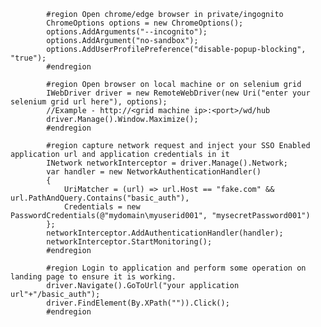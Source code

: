             #region Open chrome/edge browser in private/ingognito
            ChromeOptions options = new ChromeOptions();
            options.AddArguments("--incognito");
            options.AddArgument("no-sandbox");
            options.AddUserProfilePreference("disable-popup-blocking", "true");
            #endregion

            #region Open browser on local machine or on selenium grid
            IWebDriver driver = new RemoteWebDriver(new Uri("enter your selenium grid url here"), options);
            //Example - http://<grid machine ip>:<port>/wd/hub
            driver.Manage().Window.Maximize();
            #endregion

            #region capture network request and inject your SSO Enabled application url and application credentials in it
            INetwork networkInterceptor = driver.Manage().Network;
            var handler = new NetworkAuthenticationHandler()
            {
                UriMatcher = (url) => url.Host == "fake.com" && url.PathAndQuery.Contains("basic_auth"),
                Credentials = new PasswordCredentials(@"mydomain\myuserid001", "mysecretPassword001")
            };
            networkInterceptor.AddAuthenticationHandler(handler);
            networkInterceptor.StartMonitoring();
            #endregion

            #region Login to application and perform some operation on landing page to ensure it is working.
            driver.Navigate().GoToUrl("your application url"+"/basic_auth");
            driver.FindElement(By.XPath("")).Click();           
            #endregion
